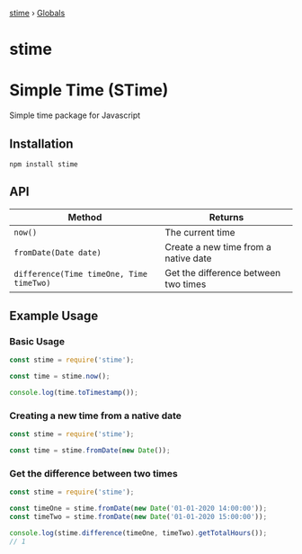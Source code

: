 [stime](README.md) › [Globals](globals.md)

# stime

# Simple Time (STime)
Simple time package for Javascript

## Installation

`npm install stime`

## API

| Method | Returns |
| ------ | -------- |
| `now()` | The current time |
| `fromDate(Date date)` | Create a new time from a native date |
| `difference(Time timeOne, Time timeTwo)` | Get the difference between two times |

## Example Usage

### Basic Usage

```javascript
const stime = require('stime');

const time = stime.now();

console.log(time.toTimestamp());
```

### Creating a new time from a native date

```javascript
const stime = require('stime');

const time = stime.fromDate(new Date());
```

### Get the difference between two times

```javascript
const stime = require('stime');

const timeOne = stime.fromDate(new Date('01-01-2020 14:00:00'));
const timeTwo = stime.fromDate(new Date('01-01-2020 15:00:00'));

console.log(stime.difference(timeOne, timeTwo).getTotalHours());
// 1
```
